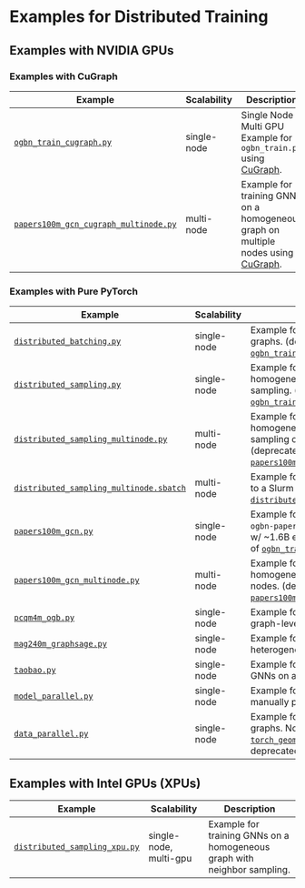 # Examples for Distributed Training

## Examples with NVIDIA GPUs

### Examples with CuGraph

| Example                                                                            | Scalability | Description                                                                                                                                                                                                                                                                                     |
| ---------------------------------------------------------------------------------- | ----------- | ----------------------------------------------------------------------------------------------------------------------------------------------------------------------------------------------------------------------------------------------------------------------------------------------- |
| [`ogbn_train_cugraph.py`](./ogbn_train_cugraph.py)                                 | single-node | Single Node Multi GPU Example for `ogbn_train.py` using [CuGraph](...).                                                                                                                                                                                                                         |
| [`papers100m_gcn_cugraph_multinode.py`](./papers100m_gcn_cugraph_multinode.py)     | multi-node  | Example for training GNNs on a homogeneous graph on multiple nodes using [CuGraph](...).                                                                                                                                                                                                        |

### Examples with Pure PyTorch

| Example                                                                            | Scalability | Description                                                                                                                                                                                                                                                                                     |
| ---------------------------------------------------------------------------------- | ----------- | ----------------------------------------------------------------------------------------------------------------------------------------------------------------------------------------------------------------------------------------------------------------------------------------------- |
| [`distributed_batching.py`](./distributed_batching.py)                             | single-node | Example for training GNNs on multiple graphs. (deprecated in favor of [`ogbn_train_cugraph.py`](./ogbn_train_cugraph.py))                                                                                                                                                              |
| [`distributed_sampling.py`](./distributed_sampling.py)                             | single-node | Example for training GNNs on a homogeneous graph with neighbor sampling. (deprecated in favor of [`ogbn_train_cugraph.py`](./ogbn_train_cugraph.py))                                                                                                                                   |
| [`distributed_sampling_multinode.py`](./distributed_sampling_multinode.py)         | multi-node  | Example for training GNNs on a homogeneous graph with neighbor sampling on multiple nodes. (deprecated in favor of [`papers100m_gcn_cugraph_multinode.py`](./papers100m_gcn_cugraph_multinode.py))                                                                                     |
| [`distributed_sampling_multinode.sbatch`](./distributed_sampling_multinode.sbatch) | multi-node  | Example for submitting a training job to a Slurm cluster using [`distributed_sampling_multi_node.py`](./distributed_sampling_multinode.py).                                                                                                                                                     |
| [`papers100m_gcn.py`](./papers100m_gcn.py)                                         | single-node | Example for training GNNs on the `ogbn-papers100M` homogeneous graph w/ ~1.6B edges. (deprecated in favor of [`ogbn_train_cugraph.py`](./ogbn_train_cugraph.py))                                                                                                         |
| [`papers100m_gcn_multinode.py`](./papers100m_gcn_multinode.py)                     | multi-node  | Example for training GNNs on a homogeneous graph on multiple nodes. (deprecated in favor of [`papers100m_gcn_cugraph_multinode.py`](./papers100m_gcn_cugraph_multinode.py))                                                                                            |
| [`pcqm4m_ogb.py`](./pcqm4m_ogb.py)                                                 | single-node | Example for training GNNs for a graph-level regression task.                                                                                                                                                                                                                                    |
| [`mag240m_graphsage.py`](./mag240m_graphsage.py)                                   | single-node | Example for training GNNs on a large heterogeneous graph.                                                                                                                                                                                                                                       |
| [`taobao.py`](./taobao.py)                                                         | single-node | Example for training link prediction GNNs on a heterogeneous graph.                                                                                                                                                                                                                             |
| [`model_parallel.py`](./model_parallel.py)                                         | single-node | Example for model parallelism by manually placing layers on each GPU.                                                                                                                                                                                                                           |
| [`data_parallel.py`](./data_parallel.py)                                           | single-node | Example for training GNNs on multiple graphs. Note that [`torch_geometric.nn.DataParallel`](https://pytorch-geometric.readthedocs.io/en/latest/modules/nn.html#torch_geometric.nn.data_parallel.DataParallel) is deprecated and [discouraged](https://github.com/pytorch/pytorch/issues/65936). |

## Examples with Intel GPUs (XPUs)

| Example                                                        | Scalability            | Description                                                              |
| -------------------------------------------------------------- | ---------------------- | ------------------------------------------------------------------------ |
| [`distributed_sampling_xpu.py`](./distributed_sampling_xpu.py) | single-node, multi-gpu | Example for training GNNs on a homogeneous graph with neighbor sampling. |

